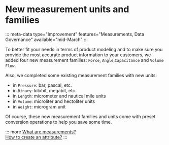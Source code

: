 # New measurement units and families
::: meta-data type="Improvement" features="Measurements, Data Governance" available="mid-March"
:::

To better fit your needs in terms of product modeling and to make sure you provide the most accurate product information to your customers, we added four new measurement families: `Force`, `Angle`,`Capacitance` and `Volume Flow`.

Also, we completed some existing measurement families with new units:
- in `Pressure`: bar, pascal, etc.
- in `Binary`: kilobit, megabit, etc.
- in `Length`: micrometer and nautical mile units
- in `Volume`: microliter and hectoliter units
- in `Weight`: microgram unit

Of course, these new measurement families and units come with preset conversion operations to help you save some time.

::: more
[What are measurements?](../articles/what-about-measurements.html)  
[How to create an attribute?](../articles/manage-your-attributes.html#add-attributes-validation-parameters)
:::
